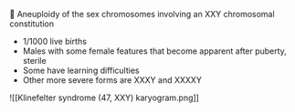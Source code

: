  Aneuploidy of the sex chromosomes involving an XXY chromosomal constitution
- 1/1000 live births
- Males with some female features that become apparent after puberty, sterile
- Some have learning difficulties
- Other more severe forms are XXXY and XXXXY


![[Klinefelter syndrome (47, XXY) karyogram.png]]